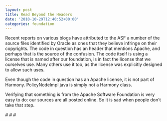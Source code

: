 ```yaml
---
layout: post
title: Read Beyond the Headers
date: '2010-10-29T12:40:52+00:00'
categories: foundation
---
```

<p>
Recent reports on various blogs have attributed to the ASF a number of
the source files identified by Oracle as ones that they believe
infringe on their copyrights.  The code in question has an header that
mentions Apache, and perhaps that is the source of the confusion.  The
code itself is using a license that is named after our foundation, is
in fact the license that we ourselves use.  Many others use it too, as
the license was explicitly designed to allow such uses.
</p>
  <p>
Even though the code in question has an Apache license, it is not part of
Harmony. PolicyNodeImpl.java is simply not a Harmony class.

</p>
  <p>Verifying that something is from the Apache Software Foundation is
very easy to do: our sources are all posted online. So it is
sad when people don't take that step.</p>
  <p> </p>
  <p># # # <br /></p>
